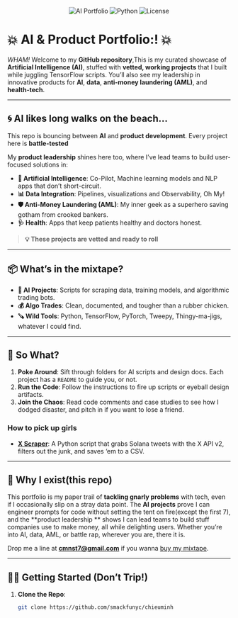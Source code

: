 <p align="center">
  <img src="https://img.shields.io/badge/AI%20Portfolio-🚀-blueviolet?style=for-the-badge" alt="AI Portfolio">
  <img src="https://img.shields.io/badge/Python-3.8+-yellow?style=for-the-badge&logo=python" alt="Python">
  <img src="https://img.shields.io/badge/License-MIT-green?style=for-the-badge" alt="License">
</p>

# 💥 **AI & Product Portfolio:!** 💥

*WHAM!* Welcome to my **GitHub repository**,This is my curated showcase of **Artificial Intelligence (AI)**, stuffed with **vetted, working projects** that I built while juggling TensorFlow scripts. You’ll also see my leadership in innovative products for **AI**, **data**, **anti-money laundering (AML)**, and **health-tech**.

---

## 🌀 **AI likes long walks on the beach...**

This repo is bouncing between **AI** and **product development**. Every project here is **battle-tested**

My **product leadership** shines here too, where I’ve lead teams to build user-focused solutions in:
- **🤖 Artificial Intelligence**: Co-Pilot, Machine learning models and NLP apps that don’t short-circuit.
- **📊 Data Integration**: Pipelines, visualizations and Observability, Oh My!
- **🛡️ Anti-Money Laundering (AML)**: My inner geek as a superhero saving gotham from crooked bankers.
- **🩺 Health**: Apps that keep patients healthy and doctors honest.

> **💡 These projects are vetted and ready to roll**

---

## 📦 **What’s in the mixtape?**

- **🤖 AI Projects**: Scripts for scraping data, training models, and algorithmic trading bots.
- **💰 Algo Trades**: Clean, documented, and tougher than a rubber chicken.
- **🪚 Wild Tools**: Python, TensorFlow, PyTorch, Tweepy, Thingy-ma-jigs, whatever I could find.

---

## 🎪 **So What?**

1. **Poke Around**: Sift through folders for AI scripts and design docs. Each project has a `README` to guide you, or not.
2. **Run the Code**: Follow the instructions to fire up scripts or eyeball design artifacts.
3. **Join the Chaos**: Read code comments and case studies to see how I dodged disaster, and pitch in if you want to lose a friend.

### How to pick up girls
- **[X Scraper](x_scraper/)**: A Python script that grabs Solana tweets with the X API v2, filters out the junk, and saves ‘em to a CSV. 

---

## 💪 **Why I exist(this repo)**

This portfolio is my paper trail of **tackling gnarly problems** with tech, even if I occasionally slip on a stray data point. The **AI projects** prove I can engineer prompts for code without setting the tent on fire(except the first 7), and the **product leadership ** shows I can lead teams to build stuff companies use to make money, all while delighting users. Whether you’re into AI, data, AML, or battle rap, wherever you are, there it is.

Drop me a line at **cmnst7@gmail.com** if you wanna <a href="https://open.spotify.com/track/5KttIJPzxcaRilgVYUs7dc">buy my mixtape</a>.

---

## 🏃‍♂️ **Getting Started (Don’t Trip!)**

1. **Clone the Repo**:
   ```bash
   git clone https://github.com/smackfunyc/chieuminh
